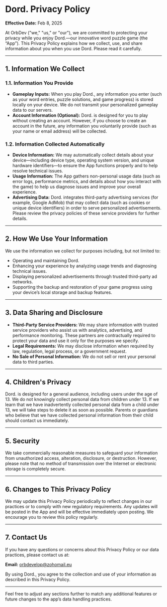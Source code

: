 # Dord. Privacy Policy

**Effective Date:** Feb 8, 2025

At OrbDev ("we," "us," or "our"), we are committed to protecting your privacy while you enjoy Dord.—our innovative word puzzle game (the “App”). This Privacy Policy explains how we collect, use, and share information about you when you use Dord. Please read it carefully.

---

## 1. Information We Collect

### 1.1. Information You Provide
- **Gameplay Inputs:** When you play Dord., any information you enter (such as your word entries, puzzle solutions, and game progress) is stored locally on your device. We do not transmit your personalized gameplay data to our servers.
- **Account Information (Optional):** Dord. is designed for you to play without creating an account. However, if you choose to create an account in the future, any information you voluntarily provide (such as your name or email address) will be collected.

### 1.2. Information Collected Automatically
- **Device Information:** We may automatically collect details about your device—including device type, operating system version, and unique hardware identifiers—to ensure the App functions properly and to help resolve technical issues.
- **Usage Information:** The App gathers non-personal usage data (such as error logs, performance metrics, and details about how you interact with the game) to help us diagnose issues and improve your overall experience.
- **Advertising Data:** Dord. integrates third-party advertising services (for example, Google AdMob) that may collect data (such as cookies or unique device identifiers) in order to serve personalized advertisements. Please review the privacy policies of these service providers for further details.

---

## 2. How We Use Your Information

We use the information we collect for purposes including, but not limited to:

- Operating and maintaining Dord.
- Enhancing your experience by analyzing usage trends and diagnosing technical issues.
- Displaying personalized advertisements through trusted third-party ad networks.
- Supporting the backup and restoration of your game progress using your device’s local storage and backup features.

---

## 3. Data Sharing and Disclosure

- **Third-Party Service Providers:** We may share information with trusted service providers who assist us with analytics, advertising, and performance monitoring. These partners are contractually required to protect your data and use it only for the purposes we specify.
- **Legal Requirements:** We may disclose information when required by law, regulation, legal process, or a government request.
- **No Sale of Personal Information:** We do not sell or rent your personal data to third parties.

---

## 4. Children's Privacy

Dord. is designed for a general audience, including users under the age of 13. We do not knowingly collect personal data from children under 13. If we learn that we have inadvertently collected personal data from a child under 13, we will take steps to delete it as soon as possible. Parents or guardians who believe that we have collected personal information from their child should contact us immediately.

---

## 5. Security

We take commercially reasonable measures to safeguard your information from unauthorized access, alteration, disclosure, or destruction. However, please note that no method of transmission over the Internet or electronic storage is completely secure.

---

## 6. Changes to This Privacy Policy

We may update this Privacy Policy periodically to reflect changes in our practices or to comply with new regulatory requirements. Any updates will be posted in the App and will be effective immediately upon posting. We encourage you to review this policy regularly.

---

## 7. Contact Us

If you have any questions or concerns about this Privacy Policy or our data practices, please contact us at:

**Email:** orbdevelop@zohomail.eu

By using Dord., you agree to the collection and use of your information as described in this Privacy Policy.

---

Feel free to adjust any sections further to match any additional features or future changes to the app’s data handling practices.
